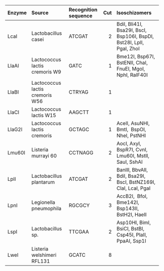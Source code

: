 | Enzyme   | Source                          | Recognition sequence   |   Cut | Isoschizomers                                                        |
|:---------|:--------------------------------|:-----------------------|------:|:---------------------------------------------------------------------|
| LcaI     | Lactobacillus casei             | ATCGAT                 |     2 | BdiI, Bli41I, Bsa29I, BscI, Bsp106I, BspDI, Bst28I, LplI, PgaI, ZhoI |
| LlaAI    | Lactococcus lactis cremoris W9  | GATC                   |     1 | Bme12I, Bsp67I, BstENII, ChaI, FnuEI, MgoI, NphI, RalF40I            |
| LlaBI    | Lactococcus lactis cremoris W56 | CTRYAG                 |     1 |                                                                      |
| LlaCI    | Lactococcus lactis W15          | AAGCTT                 |     1 |                                                                      |
| LlaG2I   | Lactococcus lactis cremoris     | GCTAGC                 |     1 | AceII, AsuNHI, BmtI,  BspOI, NheI, PstNHI                            |
| Lmu60I   | Listeria murrayi 60             | CCTNAGG                |     2 | AocI, AxyI, BspR7I, CvnI, Lmu60I, MstII, SauI, SshAI                 |
| LplI     | Lactobacillus plantarum         | ATCGAT                 |     2 | BanIII, BbvAII, BdiI, Bsa29I, BscI, BstNZ169I, ClaI, LcaI, PgaI      |
| LpnI     | Legionella pneumophila          | RGCGCY                 |     3 | AccB2I,  BfoI, Bme142I, Bsp143II, BstH2I, HaeII                      |
| LspI     | Lactobacillus sp.               | TTCGAA                 |     2 | Asp10HI, BimI, BsiCI, BstBI, Csp45I, PlaII, PpaAI, Ssp1I             |
| LweI     | Listeria welshimeri RFL131      | GCATC                  |     8 |                                                                      |